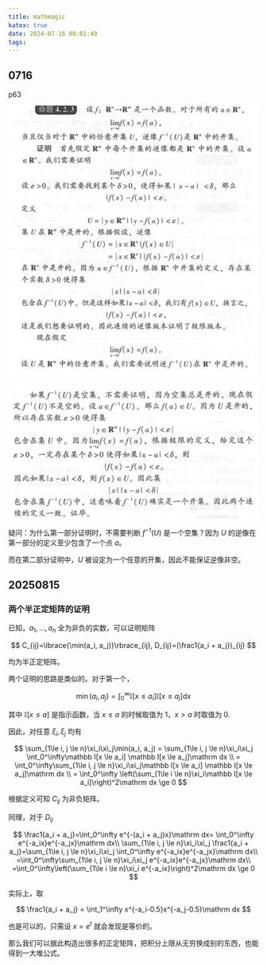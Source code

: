 ```yaml
---
title: mathmagic
katex: true
date: 2024-07-16 00:01:49
tags:
---
```

## 0716

p63

![1721059328456](../images/mathmagic/1721059328456.png)

![1721059341655](../images/mathmagic/1721059341655.png)

疑问：为什么第一部分证明时，不需要判断 $f^{-1}(U)$ 是一个空集？因为 $U$ 的逆像在第一部分的定义至少包含了一个点 $a$。

而在第二部分证明中，$U$ 被设定为一个任意的开集，因此不能保证逆像非空。


## 20250815

### 两个半正定矩阵的证明

已知，$a_1, \dots, a_n$ 全为非负的实数，可以证明矩阵

$$
C_{ij}=\lbrace{\min(a_i, a_j)}\rbrace_{ij}, D_{ij}=(\frac1{a_i + a_j})_{ij}
$$

均为半正定矩阵。

两个证明的思路是类似的。对于第一个，

$$
\min(a_i, a_j)=\int_0^\infty\mathbb I[x \le a_i] \mathbb I[x \le a_j]\mathrm dx
$$

其中 $\mathbb I[x \le a]$ 是指示函数，当 $x \le a$ 的时候取值为 1，$x \gt a$ 时取值为 0.

因此，对任意 $\xi_i, \xi_j$ 均有

$$
\sum_{1\le i, j \le n}\xi_i\xi_j\min(a_i, a_j) = \sum_{1\le i, j \le n}\xi_i\xi_j \int_0^\infty\mathbb I[x \le a_i] \mathbb I[x \le a_j]\mathrm dx \\
= \int_0^\infty\sum_{1\le i, j \le n}\xi_i\xi_j\mathbb I[x \le a_i] \mathbb I[x \le a_j]\mathrm dx \\
= \int_0^\infty \left(\sum_{1\le i \le n}\xi_i\mathbb I[x \le a_i]\right)^2\mathrm dx \ge 0
$$

根据定义可知 $C_{ij}$ 为非负矩阵。

同理，对于 $D_{ij}$

$$
\frac1{a_i + a_j}=\int_0^\infty e^{-(a_i + a_j)x}\mathrm dx= \int_0^\infty e^{-a_ix}e^{-a_jx}\mathrm dx\\
\sum_{1\le i, j \le n}\xi_i\xi_j \frac1{a_i + a_j}=\sum_{1\le i, j \le n}\xi_i\xi_j \int_0^\infty e^{-a_ix}e^{-a_jx}\mathrm dx\\
=\int_0^\infty\sum_{1\le i, j \le n}\xi_i\xi_j e^{-a_ix}e^{-a_jx}\mathrm dx\\
=\int_0^\infty\left(\sum_{1\le i \le n}\xi_i e^{-a_ix}\right)^2\mathrm dx \ge 0
$$

实际上，取

$$
\frac1{a_i + a_j} = \int_1^\infty x^{-a_i-0.5}x^{-a_j-0.5}\mathrm dx
$$

也是可以的，只需设 $x = e^t$ 就会发现是等价的。

那么我们可以据此构造出很多的正定矩阵，把积分上限从无穷换成别的东西，也能得到一大堆公式。

